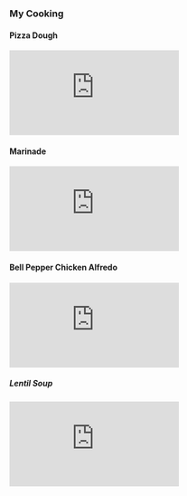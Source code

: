 <link href="../css/dark_theme.css" rel="stylesheet" />
<link href="../css/video.css" rel="stylesheet" />
<link href="../css/shop.css" rel="stylesheet" />

<div class="projects">

### My Cooking
</div>

#### Pizza Dough

<div class="video_container">
<iframe class="video" src="https://www.youtube.com/embed/T4c9UBax6kM" title="pizza dough /// ddaaggeett" frameborder="0" allow="accelerometer; autoplay; clipboard-write; encrypted-media; gyroscope; picture-in-picture; web-share" allowfullscreen></iframe>
</div>

#### Marinade

<div class="video_container">
<iframe class="video" src="https://www.youtube.com/embed/jydkRdjw0J4" title="marinade /// ddaaggeett" frameborder="0" allow="accelerometer; autoplay; clipboard-write; encrypted-media; gyroscope; picture-in-picture; web-share" allowfullscreen></iframe>
</div>

#### Bell Pepper Chicken Alfredo

<div class="video_container">
<iframe class="video" src="https://www.youtube.com/embed/C8mJMEk1FuA" title="bell pepper chicken alfredo /// ddaaggeett" frameborder="0" allow="accelerometer; autoplay; clipboard-write; encrypted-media; gyroscope; picture-in-picture; web-share" allowfullscreen></iframe>
</div>

##### Lentil Soup

<div class="video_container">
<iframe class="video" src="https://www.youtube.com/embed/x6UWe6JMq3M" title="lentil soup /// ddaaggeett" frameborder="0" allow="accelerometer; autoplay; clipboard-write; encrypted-media; gyroscope; picture-in-picture; web-share" allowfullscreen></iframe>
</div>
